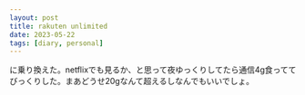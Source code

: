 ```yaml
---
layout: post
title: rakuten unlimited
date: 2023-05-22
tags: [diary, personal]
---
```

に乗り換えた。netflixでも見るか、と思って夜ゆっくりしてたら通信4g食っててびっくりした。まあどうせ20gなんて超えるしなんでもいいでしょ。